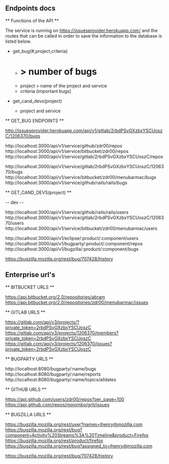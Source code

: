 ## Endpoints docs 
   
   ** Functions of the API **
   
   The service is running on https://issuesprovider.herokuapp.com/ and the routes that can 
   be called in order to save the information to the database  is listed below. 
   
   - get_bug(#,project,criteria)
        
        - # > number of bugs
        - project > name of the project and service
        - criteria (important bugs)
   
   - get_cand_devs(project)
   
        - project and service 
 
   ** GET_BUG ENDPOINTS **
   
   http://issuesprovider.herokuapp.com/api/v1/gitlab/2rbdPSvGXzbxYSCUoszC/1206370/bugs
   
   http://localhost:3000/api/v1/service/github/zdr00/repos
   http://localhost:3000/api/v1/service/bitbucket/zdr00/repos
   http://localhost:3000/api/v1/service/gitlab/2rbdPSvGXzbxYSCUoszC/repos
   
   http://localhost:3000/api/v1/service/gitlab/2rbdPSvGXzbxYSCUoszC/1206370/bugs
   http://localhost:3000/api/v1/service/bitbucket/zdr00/menubarmac/bugs
   http://localhost:3000/api/v1/service/github/rails/rails/bugs
   
   
   ** GET_CAND_DEVS(project) **
   
   -- dev --
      
   http://localhost:3000/api/v1/service/github/rails/rails/users
   http://localhost:3000/api/v1/service/gitlab/2rbdPSvGXzbxYSCUoszC/1206370/users
   http://localhost:3000/api/v1/service/bitbucket/zdr00/menubarmac/users
      
   http://localhost:3000/api/v1/eclipse/:product/:component/users
   http://localhost:3000/api/v1/bugparty/:product/:component/repos
   http://localhost:3000/api/v1/bugzilla/:product/:component/bugs
   
   https://bugzilla.mozilla.org/rest/bug/707428/history
   
   
## Enterprise url's
   
   ** BITBUCKET URLS **

   https://api.bitbucket.org/2.0/repositories/abram
   https://api.bitbucket.org/2.0/repositories/zdr00/menubarmac/issues

   ** GITLAB URLS **

   https://gitlab.com/api/v3/projects/?private_token=2rbdPSvGXzbxYSCUoszC
   https://gitlab.com/api/v3/projects/1206370/members?private_token=2rbdPSvGXzbxYSCUoszC
   https://gitlab.com/api/v3/projects/1206370/issues?private_token=2rbdPSvGXzbxYSCUoszC

   ** BUGPARTY URLS **

   http://localhost:8080/bugparty/:name/bugs
   http://localhost:8080/bugparty/:name/reports
   http://localhost:8080/bugparty/:name/topics/alldates

   ** GITHUB URLS **

   https://api.github.com/users/zdr00/repos?per_page=100
   https://api.github.com/repos/mojombo/grit/issues

   ** BUGZILLA URLS **

   https://bugzilla.mozilla.org/rest/user?names=lhenry@mozilla.com
   https://bugzilla.mozilla.org/rest/bug?component=Activity%20Streams%3A%20Timeline&product=Firefox
   https://bugzilla.mozilla.org/rest/product/firefox
   https://bugzilla.mozilla.org/rest/bug?assigned_to=lhenry@mozilla.com
   
   https://bugzilla.mozilla.org/rest/bug/707428/history
   
   